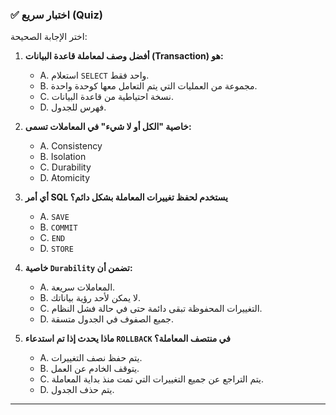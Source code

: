 ### ✅ اختبار سريع (Quiz)
اختر الإجابة الصحيحة:

1.  **أفضل وصف لمعاملة قاعدة البيانات (Transaction) هو:**
    * A. استعلام `SELECT` واحد فقط.
    * B. مجموعة من العمليات التي يتم التعامل معها كوحدة واحدة.
    * C. نسخة احتياطية من قاعدة البيانات.
    * D. فهرس للجدول.

2.  **خاصية "الكل أو لا شيء" في المعاملات تسمى:**
    * A. Consistency
    * B. Isolation
    * C. Durability
    * D. Atomicity

3.  **أي أمر SQL يستخدم لحفظ تغييرات المعاملة بشكل دائم؟**
    * A. `SAVE`
    * B. `COMMIT`
    * C. `END`
    * D. `STORE`

4.  **خاصية `Durability` تضمن أن:**
    * A. المعاملات سريعة.
    * B. لا يمكن لأحد رؤية بياناتك.
    * C. التغييرات المحفوظة تبقى دائمة حتى في حالة فشل النظام.
    * D. جميع الصفوف في الجدول متسقة.

5.  **ماذا يحدث إذا تم استدعاء `ROLLBACK` في منتصف المعاملة؟**
    * A. يتم حفظ نصف التغييرات.
    * B. يتوقف الخادم عن العمل.
    * C. يتم التراجع عن جميع التغييرات التي تمت منذ بداية المعاملة.
    * D. يتم حذف الجدول.

---